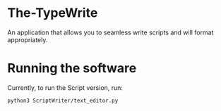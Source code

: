 # The-TypeWrite
 An application that allows you to seamless write scripts and will format appropriately.

# Running the software
 Currently, to run the Script version, run:

`python3 ScriptWriter/text_editor.py`
